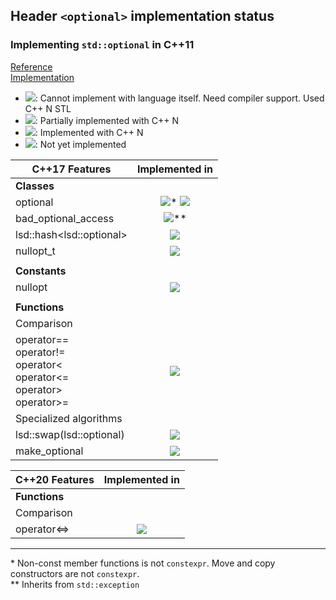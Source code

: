 ## Header `<optional>` implementation status
### Implementing `std::optional` in C++11

[Reference](https://en.cppreference.com/w/cpp/header/optional)  
[Implementation](../include/lsd/optional.h)

* ![](https://img.shields.io/badge/C%2B%2B-N-red): Cannot implement with language itself. Need compiler support. Used C++ N STL
* ![](https://img.shields.io/badge/C%2B%2B-N-blue): Partially implemented with C++ N
* ![](https://img.shields.io/badge/C%2B%2B-N-green): Implemented with C++ N
* ![][notyet]: Not yet implemented


| C++17  Features                  | Implemented in          |
|----------------------------------|:-----------------------:|
| **Classes**                      |                         |
|optional                          | ![][cpppt11]* ![][cpp14] |
|bad_optional_access               | ![][cpppt11]**          |
|lsd::hash\<lsd::optional>           | ![][cpp11]              |
|nullopt_t                         | ![][cpp11]              |
|                                  |                         |
| **Constants**                    |                         |
|nullopt                           | ![][cpp11]              |
|                                  |                         |
| **Functions**                    |                         |
| Comparison                       |                         |
|operator== <br/> operator!= <br/> operator< <br/> operator<= <br/> operator> <br/> operator>= | ![][cpp11] |
| Specialized algorithms           |                         |
|lsd::swap(lsd::optional)            | ![][cpp11]              |
|make_optional                     | ![][cpp11]              |

| C++20  Features                  | Implemented in          |
|----------------------------------|:-----------------------:|
| **Functions**                    |                         |
| Comparison                       |                         |
|operator<=>                       | ![][notyet]             |

---
\* Non-const member functions is not `constexpr`.
Move and copy constructors are not `constexpr`.  
\*\* Inherits from `std::exception`

[notyet]: https://img.shields.io/badge/Not_yet-orange
[removed]: https://img.shields.io/badge/Removed-red

[cppno11]: https://img.shields.io/badge/C%2B%2B-11-red
[cppno14]: https://img.shields.io/badge/C%2B%2B-14-red
[cppno17]: https://img.shields.io/badge/C%2B%2B-17-red
[cppno20]: https://img.shields.io/badge/C%2B%2B-20-red
[cppno23]: https://img.shields.io/badge/C%2B%2B-23-red

[cpppt11]: https://img.shields.io/badge/C%2B%2B-11-blue
[cpppt14]: https://img.shields.io/badge/C%2B%2B-14-blue
[cpppt17]: https://img.shields.io/badge/C%2B%2B-17-blue
[cpppt20]: https://img.shields.io/badge/C%2B%2B-20-blue
[cpppt23]: https://img.shields.io/badge/C%2B%2B-23-blue

[cpp11]: https://img.shields.io/badge/C%2B%2B-11-green

[cpp14]: https://img.shields.io/badge/C%2B%2B-14-green

[cpp17]: https://img.shields.io/badge/C%2B%2B-17-green

[cpp20]: https://img.shields.io/badge/C%2B%2B-20-green

[cpp23]: https://img.shields.io/badge/C%2B%2B-23-green
